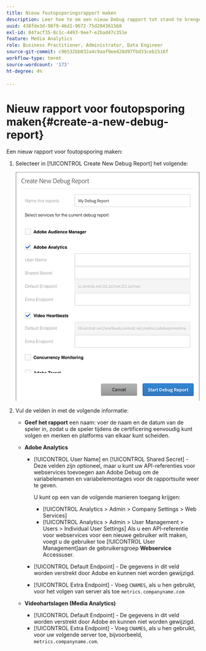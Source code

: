 ```yaml
---
title: Nieuw foutopsporingsrapport maken
description: Leer hoe te om een nieuw Debug rapport tot stand te brengen.
uuid: 438fde3d-98f9-46d1-9672-75d204361568
exl-id: 047acf35-8c1c-4493-9ee7-e2bad47c351e
feature: Media Analytics
role: Business Practitioner, Administrator, Data Engineer
source-git-commit: c96532bb032a4c9aaf9eed28d97fbd33ceb1516f
workflow-type: tm+mt
source-wordcount: '173'
ht-degree: 4%

---
```


# Nieuw rapport voor foutopsporing maken{#create-a-new-debug-report}

Een nieuw rapport voor foutopsporing maken:

1. Selecteer in [!UICONTROL Create New Debug Report] het volgende:

   ![](assets/create-new-debug-report.png)

1. Vul de velden in met de volgende informatie:

   * **Geef het rapport**  een naam: voer de naam en de datum van de speler in, zodat u de speler tijdens de certificering eenvoudig kunt volgen en merken en platforms van elkaar kunt scheiden.
   * **Adobe Analytics**

      * [!UICONTROL User Name] en  [!UICONTROL Shared Secret] - Deze velden zijn optioneel, maar u kunt uw API-referenties voor webservices toevoegen aan Adobe Debug om de variabelenamen en variabelemontages voor de rapportsuite weer te geven.

         U kunt op een van de volgende manieren toegang krijgen:

         * [!UICONTROL Analytics > Admin > Company Settings > Web Services]
         * [!UICONTROL Analytics > Admin > User Management > Users > Individual User Settings] Als u een API-referentie voor webservices voor een nieuwe gebruiker wilt maken, voegt u de gebruiker toe  [!UICONTROL User Management]aan de gebruikersgroep  **Webservice** Accessuser.
      * [!UICONTROL Default Endpoint] - De gegevens in dit veld worden verstrekt door Adobe en kunnen niet worden gewijzigd.
      * [!UICONTROL Extra Endpoint] - Voeg  `CNAMES`, als u hen gebruikt, voor het volgen van server als toe  `metrics.companyname.com`
   * **Videohartslagen (Media Analytics)**

      * [!UICONTROL Default Endpoint] - De gegevens in dit veld worden verstrekt door Adobe en kunnen niet worden gewijzigd.
      * [!UICONTROL Extra Endpoint] - Voeg  `CNAMES`, als u hen gebruikt, voor uw volgende server toe, bijvoorbeeld,  `metrics.companyname.com`.
